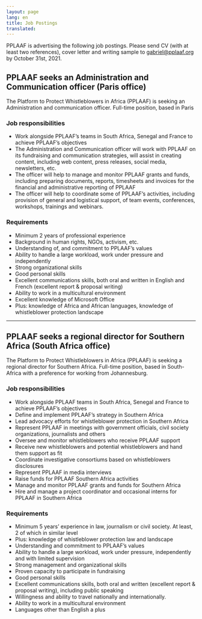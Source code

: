 ```yaml
---
layout: page
lang: en
title: Job Postings
translated: 
---
```


PPLAAF is advertising the following job postings. Please send CV (with at least two references), cover letter and writing sample to [gabriel@pplaaf.org](mailto:gabriel@pplaaf.org) by
October 31st, 2021.

## PPLAAF seeks an Administration and Communication officer (Paris office) 
The Platform to Protect Whistleblowers in Africa (PPLAAF) is seeking an Administration and communication officer. Full-time position, based in Paris

### Job responsibilities
- Work alongside PPLAAF’s teams in South Africa, Senegal and France to achieve PPLAAF’s objectives
- The Administration and Communication officer will work with PPLAAF on its fundraising and communication strategies, will assist in creating content, including web content, press releases, social media, newsletters, etc.
- The officer will help to manage and monitor PPLAAF grants and funds, including preparing documents, reports, timesheets and invoices for the financial and administrative reporting of PPLAAF
- The officer will help to coordinate some of PPLAAF’s activities, including provision of general and logistical support, of team events, conferences, workshops, trainings and webinars.

### Requirements
- Minimum 2 years of professional experience
- Background in human rights, NGOs, activism, etc.
- Understanding of, and commitment to PPLAAF’s values
- Ability to handle a large workload, work under pressure and independently
- Strong organizational skills
- Good personal skills
- Excellent communications skills, both oral and written in English and French (excellent report & proposal writing)
- Ability to work in a multicultural environment
- Excellent knowledge of Microsoft Office
- Plus: knowledge of Africa and African languages, knowledge of whistleblower protection landscape


----------------------

## PPLAAF seeks a regional director for Southern Africa (South Africa office)
The Platform to Protect Whistleblowers in Africa (PPLAAF) is seeking a regional director for Southern
Africa. Full-time position, based in South-Africa with a preference for working from Johannesburg.

### Job responsibilities
- Work alongside PPLAAF teams in South Africa, Senegal and France to achieve PPLAAF’s objectives
- Define and implement PPLAAF’s strategy in Southern Africa
- Lead advocacy efforts for whistleblower protection in Southern Africa
- Represent PPLAAF in meetings with government officials, civil society organizations, journalists and others
- Oversee and monitor whistleblowers who receive PPLAAF support
- Receive new whistleblowers and potential whistleblowers and hand them support as fit
- Coordinate investigative consortiums based on whistleblowers disclosures
- Represent PPLAAF in media interviews
- Raise funds for PPLAAF Southern Africa activities
- Manage and monitor PPLAAF grants and funds for Southern Africa
- Hire and manage a project coordinator and occasional interns for PPLAAF in Southern Africa

### Requirements
- Minimum 5 years’ experience in law, journalism or civil society. At least, 2 of which in similar level
- Plus: knowledge of whistleblower protection law and landscape
- Understanding and commitment to PPLAAF’s values
- Ability to handle a large workload, work under pressure, independently and with limited supervision
- Strong management and organizational skills
- Proven capacity to participate in fundraising
- Good personal skills
- Excellent communications skills, both oral and written (excellent report & proposal writing), including public speaking
- Willingness and ability to travel nationally and internationally.
- Ability to work in a multicultural environment
- Languages other than English a plus

